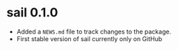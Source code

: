 # sail 0.1.0

* Added a `NEWS.md` file to track changes to the package.
* First stable version of sail currently only on GitHub
